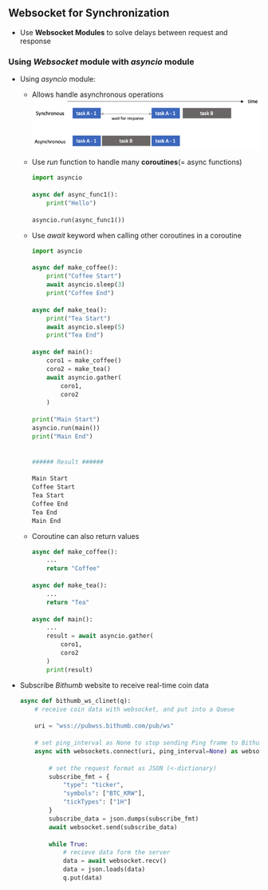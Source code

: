 ## Websocket for Synchronization

- Use **Websocket Modules** to solve delays between request and response

### Using _Websocket_ module with _asyncio_ module

- Using _asyncio_ module:
    - Allows handle asynchronous operations
        ![syncho_vs_asyncho](syncho_vs_asyncho.png)
    - Use _run_ function to handle many **coroutines**(= async functions)
        ```python
        import asyncio 
        
        async def async_func1():
            print("Hello")
        
        asyncio.run(async_func1())
        ```
    - Use _await_ keyword when calling other coroutines in a coroutine
        ```python
        import asyncio 
        
        async def make_coffee():
            print("Coffee Start")
            await asyncio.sleep(3)
            print("Coffee End")
        
        async def make_tea():
            print("Tea Start")
            await asyncio.sleep(5)
            print("Tea End")
        
        async def main():
            coro1 = make_coffee()
            coro2 = make_tea()
            await asyncio.gather(
                coro1, 
                coro2
            )
        
        print("Main Start")
        asyncio.run(main())
        print("Main End")


        ###### Result ######
        
        Main Start
        Coffee Start
        Tea Start
        Coffee End
        Tea End
        Main End
        ```

    - Coroutine can also return values
        ```python
        async def make_coffee():
            ...
            return "Coffee"
        
        async def make_tea():
            ...
            return "Tea"
        
        async def main():
            ...
            result = await asyncio.gather(
                coro1,
                coro2
            )
            print(result)
        ```

- Subscribe _Bithumb_ website to receive real-time coin data
    ```python
    async def bithumb_ws_clinet(q):
        # receive coin data with websocket, and put into a Queue

        uri = "wss://pubwss.bithumb.com/pub/ws"

        # set ping_interval as None to stop sending Ping frame to Bithumb server
        async with websockets.connect(uri, ping_interval=None) as websocket:

            # set the request format as JSON (<-dictionary)
            subscribe_fmt = {
                "type": "ticker",
                "symbols": ["BTC_KRW"],
                "tickTypes": ["1H"]
            }
            subscribe_data = json.dumps(subscribe_fmt)
            await websocket.send(subscribe_data)

            while True:
                # recieve data form the server
                data = await websocket.recv()
                data = json.loads(data)
                q.put(data)
    ```
